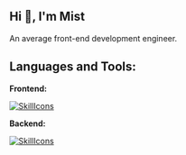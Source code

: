 ## Hi 👋, I'm Mist

An average front-end development engineer.

## Languages and Tools:

**Frontend:**

[![SkillIcons](https://skillicons.dev/icons?i=css,html,js,less,react,ts,webpack)](https://skillicons.dev)

**Backend:**

[![SkillIcons](https://skillicons.dev/icons?i=mongodb,nodejs,nginx)](https://skillicons.dev)
